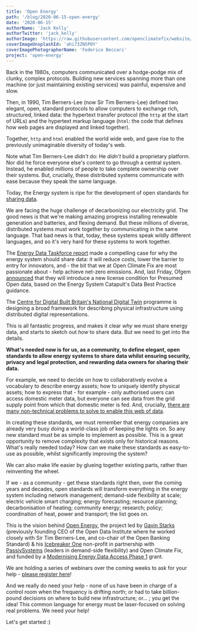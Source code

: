 ```yaml
---
title: 'Open Energy'
path: '/blog/2020-06-15-open-energy'
date: '2020-06-15'
authorName: 'Jack Kelly'
authorTwitter: 'jack_kelly'
authorImage: 'https://raw.githubusercontent.com/openclimatefix/website/master/src/images/people/jack.png'
coverImageUnsplashId: 'ahi73ZN5P0Y'
coverImagePhotographerName: 'Federico Beccari'
project: 'open-energy'
---
```


Back in the 1980s, computers communicated over a hodge-podge mix of clunky, complex protocols. Building new services spanning more than one machine (or just maintaining existing services) was painful, expensive and slow.

Then, in 1990, Tim Berners-Lee (now Sir Tim Berners-Lee) defined two elegant, open, standard protocols to allow computers to exchange rich, structured, linked data: the hypertext transfer protocol (the `http` at the start of URLs) and the hypertext markup language (`html`: the code that defines how web pages are displayed and linked together).

Together, `http` and `html` enabled the world wide web, and gave rise to the previously unimaginable diversity of today's web.

Note what Tim Berners-Lee *didn't* do: He *didn't* build a proprietary platform. Nor did he force everyone else's content to go through a central system. Instead, he enabled millions of people to take complete ownership over their systems. But, crucially, these distributed systems communicate with ease because they speak the same language.

Today, the Energy system is ripe for the development of open standards for [sharing data](https://icebreakerone.org/what-is-shared-data/).

We are facing the huge challenge of decarbonizing our electricity grid. The good news is that we're making amazing progress installing renewable generation and batteries, and flexing demand. But these millions of diverse, distributed systems must work together by communicating in the same language.  That bad news is that, today, these systems speak wildly different languages, and so it's very hard for these systems to work together.

The [Energy Data Taskforce report](https://es.catapult.org.uk/reports/energy-data-taskforce-report/) made a compelling case for why the energy system should share data: it will reduce costs, lower the barrier to entry for innovators, and - the bit that we at Open Climate Fix are most passionate about - help achieve net-zero emissions. And, last Friday, Ofgem [announced](https://www.current-news.co.uk/news/ofgem-to-introduce-new-license-condition-for-presumed-open-data) that they will introduce a new license condition for Presumed Open data, based on the Energy System Catapult's Data Best Practice guidance.

The [Centre for Digital Built Britain's National Digital Twin](https://www.cdbb.cam.ac.uk/what-we-do/national-digital-twin-programme) programme is designing a broad framework for describing physical infrastructure using distributed digital representations.

This is all fantastic progress, and makes it clear *why* we must share energy data, and starts to sketch out *how* to share data.  But we need to get into the details.

**What's needed now is for us, as a community, to define elegant, open standards to allow energy systems to share data whilst ensuring security, privacy and legal protection, and rewarding data owners for sharing their data.**

For example, we need to decide on how to collaboratively evolve a vocabulary to describe energy assets; how to uniquely identify physical assets; how to express that - for example - only authorised users can access domestic meter data, but everyone can see data from the grid supply point from which that domestic meter is fed.  And, crucially, [there are many non-technical problems to solve to enable this web of data](https://medium.com/@agentGav/the-web-of-data-vs-the-web-of-pages-a560f3e73c21).

In creating these standards, we must remember that energy companies are already very busy doing a world-class job of keeping the lights on.  So any new standard must be as simple to implement as possible.  This is a great opportunity to remove complexity that exists only for historical reasons. What's really needed today? How can we make these standards as easy-to-use as possible, whilst significantly improving the system?

We can also make life easier by glueing together existing parts, rather than reinventing the wheel.

If we - as a community - get these standards right then, over the coming years and decades, open standards will transform everything in the energy system including network management; demand-side flexibility at scale; electric vehicle smart charging; energy forecasting; resource planning; decarbonisation of heating; community energy; research; policy; coordination of heat, power and transport; the list goes on.

This is the vision behind [Open Energy](https://icebreakerone.org/2020/06/01/open-energy/), the project led by [Gavin Starks](https://www.dgen.net/0/overview/biog-gavin-starks/) (previously founding CEO of the Open Data Institute where he worked closely with Sir Tim Berners-Lee, and co-chair of the Open Banking Standard) & his [Icebreaker One](https://icebreakerone.org/) non-profit in partnership with [PassivSystems](https://www.passivsystems.com/) (leaders in demand-side flexibility) and Open Climate Fix, and funded by a [Modernising Energy Data Access Phase 1](https://apply-for-innovation-funding.service.gov.uk/competition/491/overview) grant.

We are holding a series of webinars over the coming weeks to ask for your help - [please register here](https://icebreakerone.org/2020/06/01/open-energy/)!

And we really do need your help - none of us have been in charge of a control room when the frequency is drifting north; or had to take billion-pound decisions on where to build new infrastructure; or... ; you get the idea! This common language for energy must be laser-focused on solving real problems.  We need your help!

Let's get started :)

